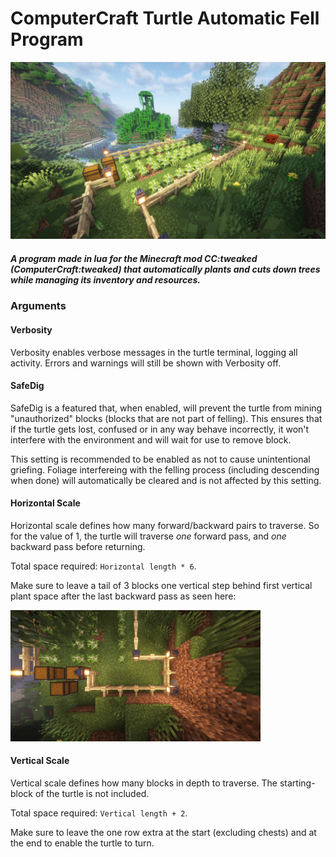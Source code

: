 # ComputerCraft Turtle Automatic Fell Program

![Landscape showing ComputerCraft turtle Automatic Fell Program](./hero.png)

##### A program made in lua for the Minecraft mod CC:tweaked (ComputerCraft:tweaked) that automatically plants and cuts down trees while managing its inventory and resources.

### Arguments

#### Verbosity

Verbosity enables verbose messages in the turtle terminal, logging all activity. Errors and warnings will still be shown with Verbosity off.

#### SafeDig

SafeDig is a featured that, when enabled, will prevent the turtle from mining "unauthorized" blocks (blocks that are not part of felling). This ensures that if the turtle gets lost, confused or in any way behave incorrectly, it won't interfere with the environment and will wait for use to remove block.

This setting is recommended to be enabled as not to cause unintentional griefing. Foliage interfereing with the felling process (including descending when done) will automatically be cleared and is not affected by this setting.

#### Horizontal Scale

Horizontal scale defines how many forward/backward pairs to traverse. So for the value of 1, the turtle will traverse _one_ forward pass, and _one_ backward pass before returning.

Total space required: `Horizontal length * 6`.

Make sure to leave a tail of 3 blocks one vertical step behind first vertical plant space after the last backward pass as seen here:

<img src="./tail.png" width=400px>

#### Vertical Scale

Vertical scale defines how many blocks in depth to traverse. The starting-block of the turtle is not included.

Total space required: `Vertical length + 2`.

Make sure to leave the one row extra at the start (excluding chests) and at the end to enable the turtle to turn.
